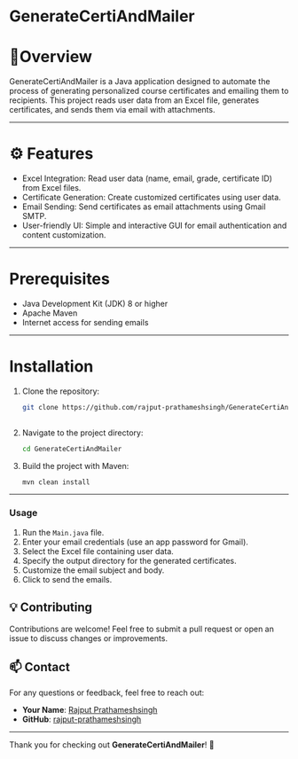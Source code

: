 

# GenerateCertiAndMailer #

# 📜Overview
GenerateCertiAndMailer is a Java application designed to automate the process of generating personalized course certificates and emailing them to recipients. This project reads user data from an Excel file, generates certificates, and sends them via email with attachments.

---
# ️⚙ Features
- Excel Integration: Read user data (name, email, grade, certificate ID) from Excel files.
- Certificate Generation: Create customized certificates using user data.
- Email Sending: Send certificates as email attachments using Gmail SMTP.
- User-friendly UI: Simple and interactive GUI for email authentication and content customization.
---
# Prerequisites #
- Java Development Kit (JDK) 8 or higher
- Apache Maven
- Internet access for sending emails

---
# Installation #
1. Clone the repository:
   ```bash
   git clone https://github.com/rajput-prathameshsingh/GenerateCertiAndMailer.git
 
2. Navigate to the project directory:

   ```bash
   cd GenerateCertiAndMailer
   ```
3. Build the project with Maven:
   ```bash
   mvn clean install
   ```
---

### Usage
1. Run the `Main.java` file.
2. Enter your email credentials (use an app password for Gmail).
3. Select the Excel file containing user data.
4. Specify the output directory for the generated certificates.
5. Customize the email subject and body.
6. Click to send the emails.

## 💡 Contributing
Contributions are welcome! Feel free to submit a pull request or open an issue to discuss changes or improvements.

## 📫 Contact
For any questions or feedback, feel free to reach out:
- **Your Name**: [Rajput Prathameshsingh](psr21044@gmail.com)
- **GitHub**: [rajput-prathameshsingh](https://github.com/rajput-prathameshsingh)

---

Thank you for checking out **GenerateCertiAndMailer**! 🌟
